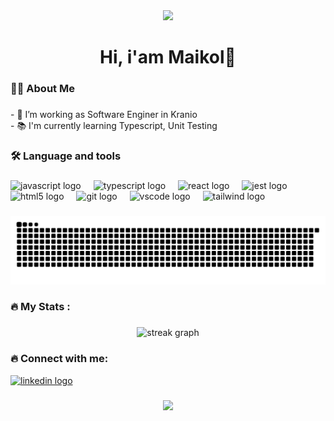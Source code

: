 <div align="center">
  <img height="200" src="https://i.giphy.com/media/v1.Y2lkPTc5MGI3NjExNGVvMTFnenVscjZsZ25ia2ZzaG1zcXExbTdpcW10dGtrejV3c215YyZlcD12MV9pbnRlcm5hbF9naWZfYnlfaWQmY3Q9Zw/JqmupuTVZYaQX5s094/giphy.gif"  />
</div>

###


<h1 align="center"> Hi, i'am Maikol👋</h1>

###

<h3 align="left">👩‍💻  About Me</h3>

###

<p align="left">- 🔭 I’m working as Software Enginer in Kranio<br>- 📚 I'm currently learning Typescript, Unit Testing<br></p>

###

<h3 align="left">🛠 Language and tools</h3>

###

<div align="left">
  <img src="https://cdn.jsdelivr.net/gh/devicons/devicon/icons/javascript/javascript-original.svg" height="40" alt="javascript logo"  />
  <img width="12" />
  <img src="https://cdn.jsdelivr.net/gh/devicons/devicon/icons/typescript/typescript-original.svg" height="40" alt="typescript logo"  />
  <img width="12" />
  <img src="https://cdn.jsdelivr.net/gh/devicons/devicon/icons/react/react-original.svg" height="40" alt="react logo"  />
  <img width="12" />
  <img src="https://cdn.jsdelivr.net/gh/devicons/devicon/icons/jest/jest-plain.svg" height="40" alt="jest logo"  />
  <img width="12" />
  <img src="https://cdn.jsdelivr.net/gh/devicons/devicon/icons/html5/html5-original.svg" height="40" alt="html5 logo"  />
  <img width="12" />
  <img src="https://cdn.jsdelivr.net/gh/devicons/devicon/icons/git/git-original.svg" height="40" alt="git logo"  />
  <img width="12" />
  <img src="https://cdn.jsdelivr.net/gh/devicons/devicon/icons/vscode/vscode-original.svg" height="40" alt="vscode logo"  />
  <img width="12" />
  <img src="https://www.vectorlogo.zone/logos/tailwindcss/tailwindcss-icon.svg" height="45" alt="tailwind logo"  />
  <img width="12" />
</div>


###

<img src="https://raw.githubusercontent.com/MaikolCeaA/MaikolCeaA/output/snake.svg" alt="Snake animation" />


###



<h3 align="left">🔥   My Stats :</h3>

###

<div align="center">
  <img src="https://streak-stats.demolab.com?user=MaikolCeaA&locale=en&mode=daily&theme=dark&hide_border=false&border_radius=5&order=3" height="220" alt="streak graph"  />
</div>


###
<h3 align="left">🔥   Connect with me:</h3>

  [<img src="https://img.shields.io/static/v1?message=LinkedIn&logo=linkedin&label=&color=0077B5&logoColor=white&labelColor=&style=for-the-badge" height="25" alt="linkedin logo"  />](https://www.linkedin.com/in/maikol-cea-94997519a/)
  

###

<div align="center">
  <img src="https://profile-counter.glitch.me/MaikolCeaA/count.svg?"  />
</div>

###
